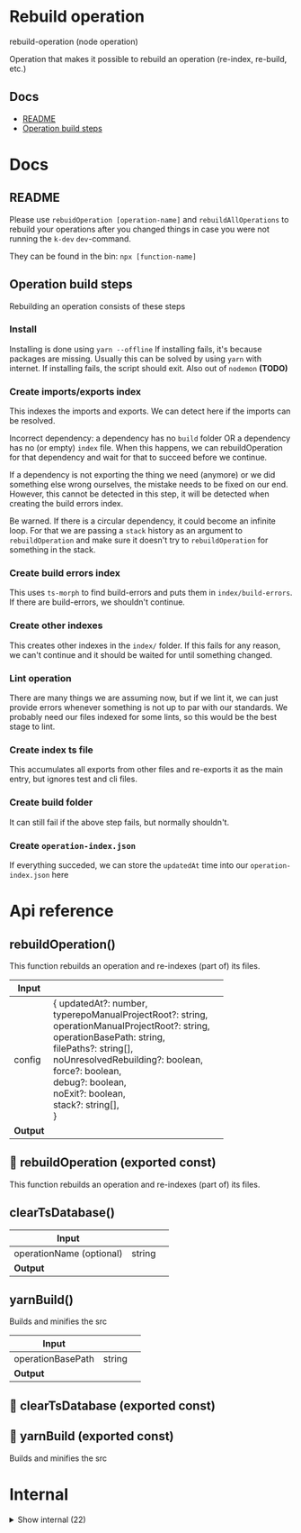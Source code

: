 # Rebuild operation

rebuild-operation (node operation)

Operation that makes it possible to rebuild an operation (re-index, re-build, etc.)




## Docs

- [README](#readme)
- [Operation build steps](#operation-build-steps)



# Docs

## README

Please use `rebuidOperation [operation-name]` and `rebuildAllOperations` to rebuild your operations after you changed things in case you were not running the `k-dev` `dev`-command.

They can be found in the bin: `npx [function-name]`


## Operation build steps

Rebuilding an operation consists of these steps


### Install

Installing is done using `yarn --offline`
If installing fails, it's because packages are missing. Usually this can be solved by using `yarn` with internet.
If installing fails, the script should exit. Also out of `nodemon` **(TODO)**


### Create imports/exports index

This indexes the imports and exports. We can detect here if the imports can be resolved.

Incorrect dependency: a dependency has no `build` folder OR a dependency has no (or empty) `index` file.
When this happens, we can rebuildOperation for that dependency and wait for that to succeed before we continue.

If a dependency is not exporting the thing we need (anymore) or we did something else wrong ourselves, the mistake needs to be fixed on our end. However, this cannot be detected in this step, it will be detected when creating the build errors index.

Be warned. If there is a circular dependency, it could become an infinite loop. For that we are passing a `stack` history as an argument to `rebuildOperation` and make sure it doesn't try to `rebuildOperation` for something in the stack.


### Create build errors index

This uses `ts-morph` to find build-errors and puts them in `index/build-errors`.
If there are build-errors, we shouldn't continue.


### Create other indexes

This creates other indexes in the `index/` folder.
If this fails for any reason, we can't continue and it should be waited for until something changed.


### Lint operation

There are many things we are assuming now, but if we lint it, we can just provide errors whenever something is not up to par with our standards. We probably need our files indexed for some lints, so this would be the best stage to lint.


### Create index ts file

This accumulates all exports from other files and re-exports it as the main entry, but ignores test and cli files.


### Create build folder

It can still fail if the above step fails, but normally shouldn't.


### Create `operation-index.json`

If everything succeded, we can store the `updatedAt` time into our `operation-index.json` here


# Api reference

## rebuildOperation()

This function rebuilds an operation and re-indexes (part of) its files.


| Input      |    |    |
| ---------- | -- | -- |
| config | { updatedAt?: number, <br />typerepoManualProjectRoot?: string, <br />operationManualProjectRoot?: string, <br />operationBasePath: string, <br />filePaths?: string[], <br />noUnresolvedRebuilding?: boolean, <br />force?: boolean, <br />debug?: boolean, <br />noExit?: boolean, <br />stack?: string[], <br /> } |  |
| **Output** |    |    |



## 📄 rebuildOperation (exported const)

This function rebuilds an operation and re-indexes (part of) its files.


## clearTsDatabase()

| Input      |    |    |
| ---------- | -- | -- |
| operationName (optional) | string |  |
| **Output** |    |    |



## yarnBuild()

Builds and minifies the src


| Input      |    |    |
| ---------- | -- | -- |
| operationBasePath | string |  |,| config (optional) | { rmFirst?: boolean, <br />skipMinify?: boolean, <br /> } |  |
| **Output** |    |    |



## 📄 clearTsDatabase (exported const)

## 📄 yarnBuild (exported const)

Builds and minifies the src

# Internal

<details><summary>Show internal (22)</summary>
  
  # executeCommandQuietUnlessFail()

Executes a command without showing the result, unless the command fails, then it will log the output.,


| Input      |    |    |
| ---------- | -- | -- |
| config | { command: string, <br />cwd?: string, <br />description?: string, <br /> } |  |
| **Output** | {  }   |    |



## exitIfProcessDependenciesChanged()

exits the process if our own dependencies change


| Input      |    |    |
| ---------- | -- | -- |
| operationName | string |  |,| manualProjectRoot (optional) | string |  |
| **Output** |    |    |



## generateJsonSchemas()

generates schemas for db models

Is done every time you run `rebuildOperation` and `generateSdkOperations`

TODO: there are some problems with references that cannot be found with references to generic types... This can probably be solved, but it's not going to be easy!

IDEA:

1) find all referencing definitions in the main schema
2) find those in all other interfaces
3) recursively find references in those as well
4) if you can't find the reference, remove the reference and replace type to "any" (add WARNING to description "reference not found")

This will result in a valid schema that has no unresolved references

TODO: apply Storage<X> to db-models

TODO: apply Array<X> to db-models with json-multiple

TODO: apply special config conventions (MergedDbConfig) like tsconfig.json and package.json

TODO: Make a validator that validates the whole database to this schema.


| Input      |    |    |
| ---------- | -- | -- |
| manualProjectRoot (optional) | string |  |,| operationName (optional) | string | If given, does it just for a single operation |
| **Output** |    |    |



## getAllDbModels()

| Input      |    |    |
| ---------- | -- | -- |
| manualProjectRoot (optional) | string |  |,| operationName (optional) | string |  |
| **Output** |    |    |



## getFileIds()

gets all identifiers of files, which are the relative path to a file without the extension


| Input      |    |    |
| ---------- | -- | -- |
| {
  operationFolderPath,
  pathSuffix,
  extension,
} | { operationFolderPath: string, <br />extension?: {  }, <br />pathSuffix: string, <br /> } |  |
| **Output** |    |    |



## getIndexFileIds()

gets identifiers of ts and tsx files, which are the relative path to a file without the extension


| Input      |    |    |
| ---------- | -- | -- |
| operationFolderPath | string |  |
| **Output** |    |    |



## getSrcIds()

gets identifiers of ts and tsx files, which are the relative path to a file without the extension

in order for them to be unique, we assume here that there's never a file with the ts extension when there's also a tsx file in the same folder with the same name. This would create duplicate ids.


| Input      |    |    |
| ---------- | -- | -- |
| operationFolderPath | string |  |
| **Output** |    |    |



## isOperationBuildNeeded()

returns a boolean indicating whether or not the operation should be able to be built, based on the OperationClassification


| Input      |    |    |
| ---------- | -- | -- |
| operationBasePath | string |  |
| **Output** |    |    |



## isSdkOperation()

| Input      |    |    |
| ---------- | -- | -- |
| operationBasePath | string |  |
| **Output** | {  }   |    |



## rebuildAllOperations()

Rebuilds all operations that are needed to be rebuilt


| Input      |    |    |
| ---------- | -- | -- |
| isRebuildingProcessUpdated (optional) | boolean | If true, you are indicating that the rebuilding process has changed and all operations should be rebuilt after this date. |,| manualProjectRoot (optional) | string |  |
| **Output** |    |    |



## shouldSkip()

if you don't force it, there's an operation index, there's an index folder, the src has not been touched since hte last indexation, and there's a buildfolder (if needed), then the rebuildOperation can be skipped


| Input      |    |    |
| ---------- | -- | -- |
| config | { operationBasePath: string, <br />debug?: boolean, <br />force?: boolean, <br />operationManualProjectRoot?: string, <br />rebuildUpdatedAt?: number, <br /> } |  |
| **Output** |    |    |



## 📄 executeCommandQuietUnlessFail (exported const)

Executes a command without showing the result, unless the command fails, then it will log the output.,


## 📄 exitIfProcessDependenciesChanged (exported const)

exits the process if our own dependencies change


## 📄 generateJsonSchemas (exported const)

generates schemas for db models

Is done every time you run `rebuildOperation` and `generateSdkOperations`

TODO: there are some problems with references that cannot be found with references to generic types... This can probably be solved, but it's not going to be easy!

IDEA:

1) find all referencing definitions in the main schema
2) find those in all other interfaces
3) recursively find references in those as well
4) if you can't find the reference, remove the reference and replace type to "any" (add WARNING to description "reference not found")

This will result in a valid schema that has no unresolved references

TODO: apply Storage<X> to db-models

TODO: apply Array<X> to db-models with json-multiple

TODO: apply special config conventions (MergedDbConfig) like tsconfig.json and package.json

TODO: Make a validator that validates the whole database to this schema.


## 📄 getAllDbModels (exported const)

## 📄 getFileIds (exported const)

gets all identifiers of files, which are the relative path to a file without the extension


## 📄 getIndexFileIds (exported const)

gets identifiers of ts and tsx files, which are the relative path to a file without the extension


## 📄 getSrcIds (exported const)

gets identifiers of ts and tsx files, which are the relative path to a file without the extension

in order for them to be unique, we assume here that there's never a file with the ts extension when there's also a tsx file in the same folder with the same name. This would create duplicate ids.


## 📄 isOperationBuildNeeded (exported const)

returns a boolean indicating whether or not the operation should be able to be built, based on the OperationClassification


## 📄 isSdkOperation (exported const)

## 📄 rebuildAllOperations (exported const)

Rebuilds all operations that are needed to be rebuilt


## 📄 shouldSkip (exported const)

if you don't force it, there's an operation index, there's an index folder, the src has not been touched since hte last indexation, and there's a buildfolder (if needed), then the rebuildOperation can be skipped
  </details>

